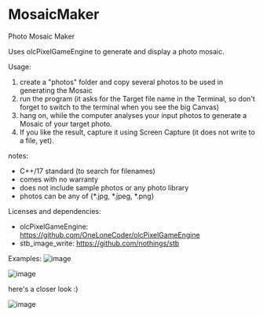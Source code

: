 # MosaicMaker
Photo Mosaic Maker

Uses olcPixelGameEngine to generate and display a photo mosaic.

Usage:
1. create a "photos" folder and copy several photos to be used in generating the Mosaic
2. run the program (it asks for the Target file name in the Terminal, so don't forget to switch to the terminal when you see the big Canvas)
3. hang on, while the computer analyses your input photos to generate a Mosaic of your target photo.
4. If you like the result, capture it using Screen Capture (it does not write to a file, yet).

notes:
* C++/17 standard (to search for filenames)
* comes with no warranty
* does not include sample photos or any photo library
* photos can be any of {*.jpg, *.jpeg, *.png}

Licenses and dependencies:
* olcPixelGameEngine: https://github.com/OneLoneCoder/olcPixelGameEngine
* stb_image_write: https://github.com/nothings/stb

Examples:
![image](https://user-images.githubusercontent.com/8074474/163599741-c6dac428-d669-44a9-a6f8-085e04659040.png)

![image](https://user-images.githubusercontent.com/8074474/163602094-d7d69cc3-7919-4ae4-93a9-7935786b4d1b.png)

here's a closer look :)

![image](https://user-images.githubusercontent.com/8074474/163602222-3682ceff-51c8-4bd6-8152-19e8da35bbb6.png)
